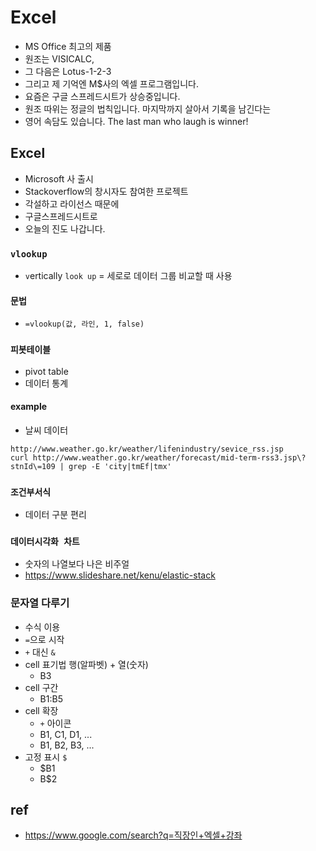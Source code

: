 # Excel
* MS Office 최고의 제품
* 원조는 VISICALC,
* 그 다음은 Lotus-1-2-3
* 그리고 제 기억엔 M$사의 엑셀 프로그램입니다.
* 요즘은 구글 스프레드시트가 상승중입니다.
* 원조 따위는 정글의 법칙입니다. 마지막까지 살아서 기록을 남긴다는
* 영어 속담도 있습니다. The last man who laugh is winner!

## Excel
* Microsoft 사 출시
* Stackoverflow의 창시자도 참여한 프로젝트
* 각설하고 라이선스 때문에
* 구글스프레드시트로 
* 오늘의 진도 나갑니다.

### `vlookup`
* `v`ertically `look up` = 세로로 데이터 그룹 비교할 때 사용

#### 문법

* `=vlookup(값, 라인, 1, false)`

### `피봇테이블`

* pivot table
* 데이터 통계

#### example

* 날씨 데이터

```
http://www.weather.go.kr/weather/lifenindustry/sevice_rss.jsp
curl http://www.weather.go.kr/weather/forecast/mid-term-rss3.jsp\?stnId\=109 | grep -E 'city|tmEf|tmx'
```

### `조건부서식`

* 데이터 구분 편리


### `데이터시각화 차트`

* 숫자의 나열보다 나은 비주얼
* https://www.slideshare.net/kenu/elastic-stack


### 문자열 다루기

* 수식 이용
* `=`으로 시작
* `+` 대신 `&`
* cell 표기법 행(알파벳) + 열(숫자)
  * B3
* cell 구간
  * B1:B5
* cell 확장
  * `+` 아이콘
  * B1, C1, D1, ...
  * B1, B2, B3, ...
* 고정 표시 `$`
  * $B1
  * B$2

## ref
* https://www.google.com/search?q=직장인+엑셀+강좌
